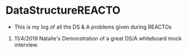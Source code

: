 # DataStructureREACTO
- This is my log of all the DS & A problems given during REACTOs

1. 11/4/2019 Natalie's Demonstration of a great DS/A whiteboard mock interview.
